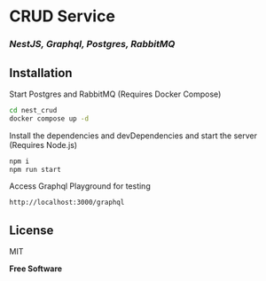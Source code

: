# CRUD Service
### _NestJS, Graphql, Postgres, RabbitMQ_

## Installation

Start Postgres and RabbitMQ (Requires Docker Compose)

```sh
cd nest_crud
docker compose up -d
```

Install the dependencies and devDependencies and start the server (Requires Node.js)

```sh
npm i
npm run start
```

Access Graphql Playground for testing
```sh
http://localhost:3000/graphql
```

## License

MIT

**Free Software**